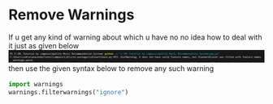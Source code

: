 # **Remove Warnings**
If u get any kind of warning about which u have no no idea how to deal with it just as given below
 ![alt text](images/image.png)
 then use the given syntax below to remove any such warning
```python []
import warnings
warnings.filterwarnings("ignore")
```